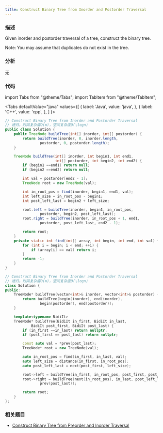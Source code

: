 ```yaml
---
title: Construct Binary Tree from Inorder and Postorder Traversal
---
```


### 描述

Given inorder and postorder traversal of a tree, construct the binary tree.

Note:
You may assume that duplicates do not exist in the tree.

### 分析

无

### 代码

import Tabs from "@theme/Tabs";
import TabItem from "@theme/TabItem";

<Tabs
defaultValue="java"
values={[
{ label: 'Java', value: 'java', },
{ label: 'C++', value: 'cpp', },
]
}>
<TabItem value="java">

```java
// Construct Binary Tree from Inorder and Postorder Traversal
// 递归，时间复杂度O(n)，空间复杂度O(\logn)
public class Solution {
    public TreeNode buildTree(int[] inorder, int[] postorder) {
        return buildTree(inorder, 0, inorder.length,
                postorder, 0, postorder.length);
    }

    TreeNode buildTree(int[] inorder, int begin1, int end1,
                       int[] postorder, int begin2, int end2) {
        if (begin1 ==end1) return null;
        if (begin2 ==end2) return null;

        int val = postorder[end2 - 1];
        TreeNode root = new TreeNode(val);

        int in_root_pos = find(inorder, begin1, end1, val);
        int left_size = in_root_pos - begin1;
        int post_left_last = begin2 + left_size;

        root.left = buildTree(inorder, begin1, in_root_pos,
                postorder, begin2, post_left_last);
        root.right = buildTree(inorder, in_root_pos + 1, end1,
                postorder, post_left_last, end2 - 1);

        return root;
    }
    private static int find(int[] array, int begin, int end, int val) {
        for (int i = begin; i < end; ++i) {
            if (array[i] == val) return i;
        }
        return -1;
    }
}
```

</TabItem>
<TabItem value="cpp">

```cpp
// Construct Binary Tree from Inorder and Postorder Traversal
// 递归，时间复杂度O(n)，空间复杂度O(\logn)
class Solution {
public:
    TreeNode* buildTree(vector<int>& inorder, vector<int>& postorder) {
        return buildTree(begin(inorder), end(inorder),
                begin(postorder), end(postorder));
    }

    template<typename BidiIt>
    TreeNode* buildTree(BidiIt in_first, BidiIt in_last,
            BidiIt post_first, BidiIt post_last) {
        if (in_first ==in_last) return nullptr;
        if (post_first == post_last) return nullptr;

        const auto val = *prev(post_last);
        TreeNode* root = new TreeNode(val);

        auto in_root_pos = find(in_first, in_last, val);
        auto left_size = distance(in_first, in_root_pos);
        auto post_left_last = next(post_first, left_size);

        root->left = buildTree(in_first, in_root_pos, post_first, post_left_last);
        root->right = buildTree(next(in_root_pos), in_last, post_left_last,
                prev(post_last));

        return root;
    }
};
```

</TabItem>
</Tabs>

### 相关题目

- [Construct Binary Tree from Preorder and Inorder Traversal](construct-binary-tree-from-preorder-and-inorder-traversal.md)
